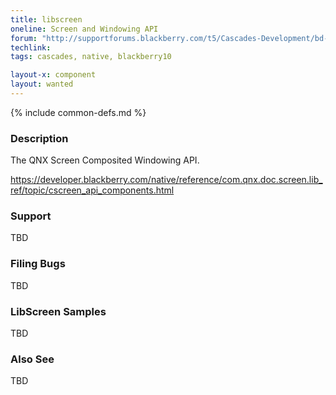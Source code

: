 ```yaml
---
title: libscreen
oneline: Screen and Windowing API
forum: "http://supportforums.blackberry.com/t5/Cascades-Development/bd-p/NDK"
techlink: 
tags: cascades, native, blackberry10

layout-x: component
layout: wanted
---
```

{% include common-defs.md %}

### Description
The QNX Screen Composited Windowing API.

https://developer.blackberry.com/native/reference/com.qnx.doc.screen.lib_ref/topic/cscreen_api_components.html

### Support

TBD
 
### Filing Bugs

TBD

### LibScreen Samples

TBD

### Also See
TBD


